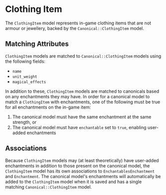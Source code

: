 # Clothing Item

The `ClothingItem` model represents in-game clothing items that are not armour or jewellery, backed by the `Canonical::ClothingItem` model.

## Matching Attributes

`ClothingItem` models are matched to `Canonical::ClothingItem` models using the following fields:

* `name`
* `unit_weight`
* `magical_effects`

In addition to these, `ClothingItem` models are matched to canonicals based on any enchantments they may have. In order for a canonical model to match a `ClothingItem` with enchantments, one of the following must be true for all enchantments on the in-game item:

1. The canonical model must have the same enchantment at the same strength, or
2. The canonical model must have `enchantable` set to `true`, enabling user-added enchantments

## Associations

Because `ClothingItem` models may (at least theoretically) have user-added enchantments in addition to those present on the canonical model, the `ClothingItem` model has its own associations to `EnchantablesEnchantment` and `Enchantment`. The canonical model's enchantments will automatically be added to the `ClothingItem` model when it is saved and has a single matching `Canonical::ClothingItem` model.
